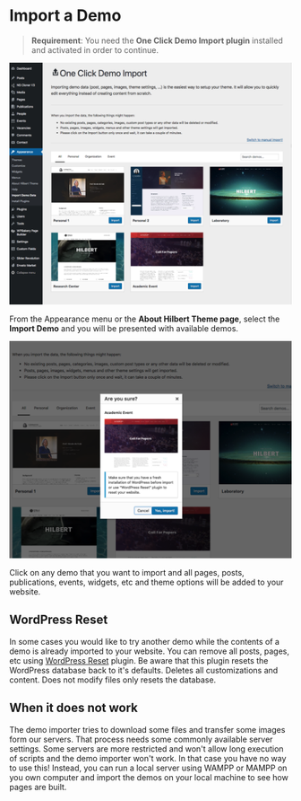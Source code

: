 # Import a Demo

> **Requirement**: You need the **One Click Demo Import plugin** installed and activated in order to continue.

![demo](img/im1.png) 

From the Appearance menu or the **About Hilbert Theme page**, select the **Import Demo** and you will be presented with available demos.


![demo2](img/im2.png) 

Click on any demo that you want to import and all pages, posts, publications, events, widgets, etc and theme options will be added to your website.

## WordPress Reset

In some cases you would like to try another demo while the contents of a demo is already imported to your website. You can remove all posts, pages, etc using [WordPress Reset](https://wordpress.org/plugins/wordpress-reset/) plugin. Be aware that this plugin resets the WordPress database back to it's defaults. Deletes all customizations and content. Does not modify files only resets the database.

## When it does not work

The demo importer tries to download some files and transfer some images form our servers. That process needs some commonly available server settings. Some servers are more restricted and won't allow long execution of scripts and the demo importer won't work. In that case you have no way to use this! Instead, you can run a local server using WAMPP or MAMPP on you own computer and import the demos on your local machine to see how pages are built.